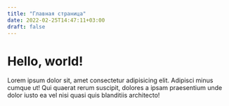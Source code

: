 ```yaml
---
title: "Главная страница"
date: 2022-02-25T14:47:11+03:00
draft: false
---
```


# Hello, world!

Lorem ipsum dolor sit, amet consectetur adipisicing elit. Adipisci minus cumque ut! Qui quaerat rerum suscipit, dolores a ipsam praesentium unde dolor iusto ea vel nisi quasi quis blanditiis architecto! 